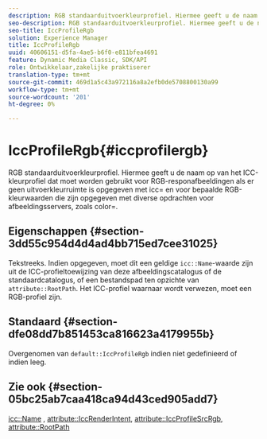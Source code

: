 ```yaml
---
description: RGB standaarduitvoerkleurprofiel. Hiermee geeft u de naam op van het ICC-kleurprofiel dat moet worden gebruikt voor RGB-responafbeeldingen als er geen uitvoerkleurruimte is opgegeven met icc= en voor bepaalde RGB-kleurwaarden die zijn opgegeven met diverse opdrachten voor afbeeldingsservers, zoals color=.
seo-description: RGB standaarduitvoerkleurprofiel. Hiermee geeft u de naam op van het ICC-kleurprofiel dat moet worden gebruikt voor RGB-responafbeeldingen als er geen uitvoerkleurruimte is opgegeven met icc= en voor bepaalde RGB-kleurwaarden die zijn opgegeven met diverse opdrachten voor afbeeldingsservers, zoals color=.
seo-title: IccProfileRgb
solution: Experience Manager
title: IccProfileRgb
uuid: 40606151-d5fa-4ae5-b6f0-e811bfea4691
feature: Dynamic Media Classic, SDK/API
role: Ontwikkelaar,zakelijke praktiserer
translation-type: tm+mt
source-git-commit: 469d1a5c43a972116a8a2efb0de5708800130a99
workflow-type: tm+mt
source-wordcount: '201'
ht-degree: 0%

---
```



# IccProfileRgb{#iccprofilergb}

RGB standaarduitvoerkleurprofiel. Hiermee geeft u de naam op van het ICC-kleurprofiel dat moet worden gebruikt voor RGB-responafbeeldingen als er geen uitvoerkleurruimte is opgegeven met icc= en voor bepaalde RGB-kleurwaarden die zijn opgegeven met diverse opdrachten voor afbeeldingsservers, zoals color=.

## Eigenschappen {#section-3dd55c954d4d4ad4bb715ed7cee31025}

Tekstreeks. Indien opgegeven, moet dit een geldige `icc::Name`-waarde zijn uit de ICC-profieltoewijzing van deze afbeeldingscatalogus of de standaardcatalogus, of een bestandspad ten opzichte van `attribute::RootPath`. Het ICC-profiel waarnaar wordt verwezen, moet een RGB-profiel zijn.

## Standaard {#section-dfe08dd7b851453ca816623a4179955b}

Overgenomen van `default::IccProfileRgb` indien niet gedefinieerd of indien leeg.

## Zie ook {#section-05bc25ab7caa418ca94d43ced905add7}

[icc::Name](../../../../../is-api/image-catalog/image-serving-api-ref/c-image-catalog-reference/c-icc-profile-map-reference/r-name-icc.md#reference-9e7d3c8e35434981a3dfac66b8946cbe) ,  [attribute::IccRenderIntent](../../../../../is-api/image-catalog/image-serving-api-ref/c-image-catalog-reference/c-attributes-reference/r-iccrenderintent.md#reference-012f207f28bd4406a5368d23ed95a51f),  [attribute::IccProfileSrcRgb](../../../../../is-api/image-catalog/image-serving-api-ref/c-image-catalog-reference/c-attributes-reference/r-iccprofilesrcrgb.md#reference-b8e576d075b44f5c94d95bfb5aa22ae2),  [attribute::RootPath](../../../../../is-api/image-catalog/image-serving-api-ref/c-image-catalog-reference/c-attributes-reference/r-rootpath.md#reference-17d57e5967be403b8408fa7214017494)
